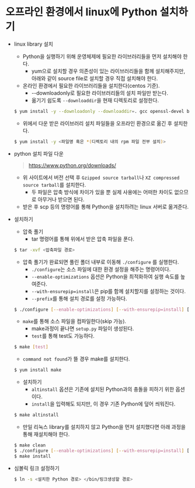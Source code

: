 # 오프라인 환경에서 linux에 Python 설치하기

- linux library 설치

  - Python을 실행하기 위해 운영체제에 필요한 라이브러리들을 먼저 설치해야 한다.
    - yum으로 설치할 경우 의존성이 있는 라이브러리들을 함께 설치해주지만, 아래와 같이 source file로 설치할 경우 직접 설치해야 한다.
  - 온라인 환경에서 필요한 라이브러리들을 설치한다(centos 기준).
    - --downloadonly로 필요한 라이브러리들의 설치 파일만 받는다.
    - 옮기기 쉽도록 `--downloaddir`을 현재 디렉토리로 설정한다.

  ```bash
  $ yum install -y --downloadonly --downloaddir=. gcc openssl-devel bzip2-devel libffi-devel
  ```

  - 위에서 다운 받은 라이브러리 설치 파일들을 오프라인 환경으로 옮긴 후 설치한다.

  ```bash
  $ yum install -y <파일명 혹은 *(디렉토리 내의 rpm 파일 전부 설치)>
  ```



- python 설치 파일 다운

  > https://www.python.org/downloads/

  - 위 사이트에서 버전 선택 후 `Gzipped source tarball`나 `XZ compressed source tarball`를 설치한다.
    - 두 파일은 압축 방식에 차이가 있을 뿐 실제 사용에는 어떠한 차이도 없으므로 아무거나 받으면 된다.
  - 받은 후 scp 등의 명령어를 통해 Python을 설치하려는 linux 서버로 옮겨준다.



- 설치하기

  - 압축 풀기
    - tar 명령어를 통해 위에서 받은 압축 파일을 푼다.

  ```bash
  $ tar -xvf <압축파일 경로>
  ```

  - 압축 풀기가 완료되면 풀린 폴더 내부로 이동해 `./configure` 를 실행한다.
    - `./configure`는 소스 파일에 대한 환경 설정을 해주는 명령어이다.
    - `--enable-optimizations` 옵션은 Python을 최적화하여 실행 속도를 높여준다.
    - `--with-ensurepip=install`은 pip를 함께 설치할지를 설정하는 것이다.
    - `--prefix`를 통해 설치 경로를 설정 가능하다.
  
  ```bash
  $ ./configure [--enable-optimizations] [--with-ensurepip=install] [--prefix=설치 경로]
  ```
  
  - `make`를 통해 소스 파일을 컴파일한다(skip 가능).
    - make과정이 끝나면 `setup.py` 파일이 생성된다.
    - `test`를 통해 test도 가능하다.
  
  
  ```bash
  $ make [test]
  ```
  
  - `command not found`가 뜰 경우 make를 설치한다.
  
  ```bash
  $ yum install make
  ```
  
  - 설치하기
    - `altinstall` 옵션은 기존에 설치된 Python과의 충돌을 피하기 위한 옵션이다.
    - `install`을 입력해도 되지만, 이 경우 기존 Python에 덮어 씌워진다.
  
  ```bash
  $ make altinstall
  ```
  
  - 만일 리눅스 library를 설치하지 않고 Python을 먼저 설치했다면 아래 과정을 통해 재설치해야 한다.
  
  ```bash
  $ make clean
  $ ./configure [--enable-optimizations] [--with-ensurepip=install] [--prefix=설치 경로]
  $ make install
  ```




- 심볼릭 링크 설정하기

  ```bash
  $ ln -s <설치한 Python 경로> </bin/링크생성할 경로>
  ```

  

